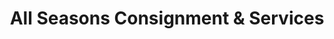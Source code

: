 ---
title: "All Seasons Consignment & Services"
url: /north-hampton/all-seasons-consignment-und-services/
shop: Gebrauchtwaren
---